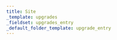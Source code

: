 ```yaml
---
title: Site
_template: upgrades
_fieldset: upgrades_entry
_default_folder_template: upgrade_entry
---
```


